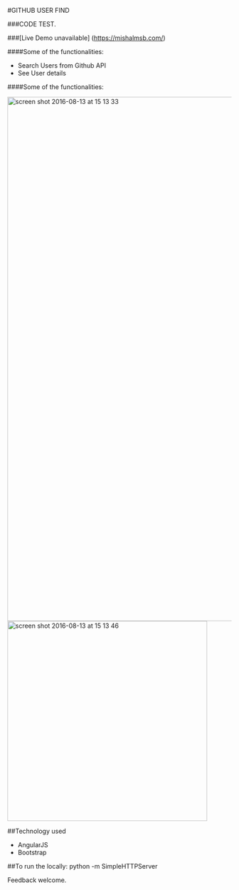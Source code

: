 #GITHUB USER FIND

###CODE TEST. 

###[Live Demo unavailable] (https://mishalmsb.com/)

####Some of the functionalities:
- Search Users from Github API
- See User details

####Some of the functionalities:


<img width="1177" alt="screen shot 2016-08-13 at 15 13 33" src="https://cloud.githubusercontent.com/assets/18425871/17643663/afcc737c-6168-11e6-9f15-3537c770fd47.png">

<img width="449" alt="screen shot 2016-08-13 at 15 13 46" src="https://cloud.githubusercontent.com/assets/18425871/17643664/b4ec915c-6168-11e6-966c-c31be7cd0c5e.png">

##Technology used
- AngularJS
- Bootstrap

##To run the locally: python -m SimpleHTTPServer
 

Feedback welcome.




